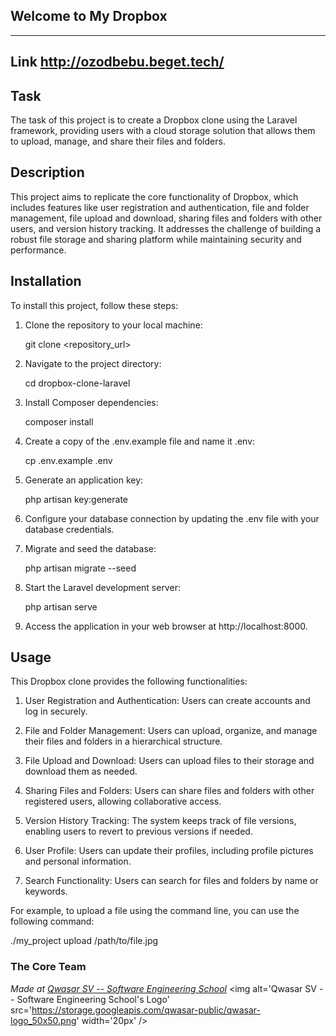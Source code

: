 ## Welcome to My Dropbox
***


## Link http://ozodbebu.beget.tech/


## Task
The task of this project is to create a Dropbox clone using the Laravel framework, providing users with a cloud storage 
solution that allows them to upload, manage, and share their files and folders.

## Description
This project aims to replicate the core functionality of Dropbox, which includes features like user registration and 
authentication, file and folder management, file upload and download, sharing files and folders with other users, and 
version history tracking. It addresses the challenge of building a robust file storage and sharing platform while maintaining 
security and performance.

## Installation
To install this project, follow these steps:
1. Clone the repository to your local machine:
   

   git clone <repository_url>
   
2. Navigate to the project directory:
   

   cd dropbox-clone-laravel
   
3. Install Composer dependencies:
   

   composer install
   
4. Create a copy of the .env.example file and name it .env:
   

   cp .env.example .env
   
5. Generate an application key:
   

   php artisan key:generate
   
6. Configure your database connection by updating the .env file with your database credentials.
7. Migrate and seed the database:
   

   php artisan migrate --seed
   
8. Start the Laravel development server:
   

   php artisan serve
   
9. Access the application in your web browser at http://localhost:8000.

## Usage
This Dropbox clone provides the following functionalities:
1. User Registration and Authentication: Users can create accounts and log in securely.

2. File and Folder Management: Users can upload, organize, and manage their files and folders in a hierarchical structure.

3. File Upload and Download: Users can upload files to their storage and download them as needed.

4. Sharing Files and Folders: Users can share files and folders with other registered users, allowing collaborative access.

5. Version History Tracking: The system keeps track of file versions, enabling users to revert to previous versions if needed.

6. User Profile: Users can update their profiles, including profile pictures and personal information.

7. Search Functionality: Users can search for files and folders by name or keywords.

For example, to upload a file using the command line, you can use the following command:

./my_project upload /path/to/file.jpg

### The Core Team


<span><i>Made at <a href='https://qwasar.io'>Qwasar SV -- Software Engineering School</a></i></span>
<span><img alt='Qwasar SV -- Software Engineering School's Logo' src='https://storage.googleapis.com/qwasar-public/qwasar-logo_50x50.png' width='20px' /></span>

